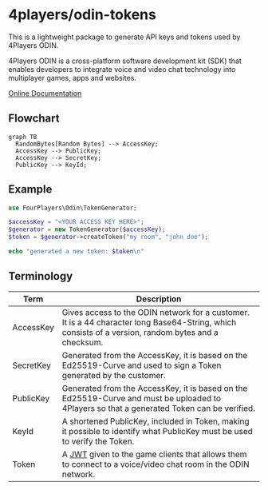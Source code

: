 # 4players/odin-tokens

This is a lightweight package to generate API keys and tokens used by 4Players ODIN.

4Players ODIN is a cross-platform software development kit (SDK) that enables developers to integrate voice and video chat technology into multiplayer games, apps and websites.

[Online Documentation](https://developers.4players.io/odin)

## Flowchart

```mermaid
graph TB
  RandomBytes[Random Bytes] --> AccessKey;
  AccessKey --> PublicKey;
  AccessKey --> SecretKey;
  PublicKey --> KeyId;
```

## Example

```php
use FourPlayers\Odin\TokenGenerator;

$accessKey = "<YOUR ACCESS KEY HERE>";
$generator = new TokenGenerator($accessKey);
$token = $generator->createToken("my room", "john doe");

echo "generated a new token: $token\n"
```

## Terminology

| Term      | Description                                                                                                                                         |
| --------- | --------------------------------------------------------------------------------------------------------------------------------------------------- |
| AccessKey | Gives access to the ODIN network for a customer. It is a 44 character long Base64-String, which consists of a version, random bytes and a checksum. |
| SecretKey | Generated from the AccessKey, it is based on the Ed25519-Curve and used to sign a Token generated by the customer.                                  |
| PublicKey | Generated from the AccessKey, it is based on the Ed25519-Curve and must be uploaded to 4Players so that a generated Token can be verified.          |
| KeyId     | A shortened PublicKey, included in Token, making it possible to identify what PublicKey must be used to verify the Token.                           |
| Token     | A [JWT] given to the game clients that allows them to connect to a voice/video chat room in the ODIN network.                                       |

[jwt]: https://en.wikipedia.org/wiki/JSON_Web_Token
